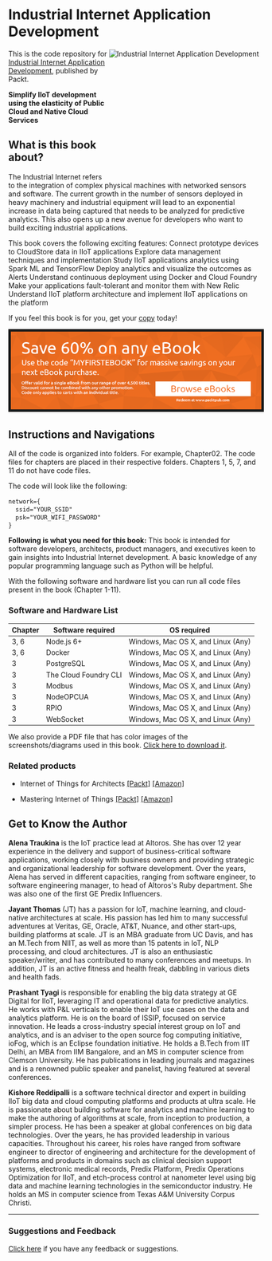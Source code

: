 # Industrial Internet Application Development

<a href="https://www.packtpub.com/application-development/industrial-internet-application-development?utm_source=github&utm_medium=repository&utm_campaign=9781788298599 "><img src="https://d255esdrn735hr.cloudfront.net/sites/default/files/imagecache/ppv4_main_book_cover/9781788298599%20-%20Copy.png" alt="Industrial Internet Application Development" height="256px" align="right"></a>

This is the code repository for [Industrial Internet Application Development](https://www.packtpub.com/application-development/industrial-internet-application-development?utm_source=github&utm_medium=repository&utm_campaign=9781788298599 ), published by Packt.

**Simplify IIoT development using the elasticity of Public Cloud and Native Cloud Services**

## What is this book about?
<span class="sugar_field" id="description">The Industrial Internet refers to the integration of complex physical machines with networked sensors and software. The current growth in the number of sensors deployed in heavy machinery and industrial equipment will lead to an exponential increase in data being captured that needs to be analyzed for predictive analytics. This also opens up a new avenue for developers who want to build exciting industrial applications. </span>

This book covers the following exciting features:
Connect prototype devices to CloudStore data in IIoT applications 
Explore data management techniques and implementation 
Study IIoT applications analytics using Spark ML and TensorFlow 
Deploy analytics and visualize the outcomes as Alerts 
Understand continuous deployment using Docker and Cloud Foundry 
Make your applications fault-tolerant and monitor them with New Relic 
Understand IIoT platform architecture and implement IIoT applications on the platform 

If you feel this book is for you, get your [copy](https://www.amazon.com/dp/1788298594) today!

<a href="https://www.packtpub.com/?utm_source=github&utm_medium=banner&utm_campaign=GitHubBanner"><img src="https://raw.githubusercontent.com/PacktPublishing/GitHub/master/GitHub.png" 
alt="https://www.packtpub.com/" border="5" /></a>

## Instructions and Navigations
All of the code is organized into folders. For example, Chapter02.
The code files for chapters are placed in their respective folders.
Chapters 1, 5, 7, and 11 do not have code files.

The code will look like the following:
```
network={
  ssid="YOUR_SSID"
  psk="YOUR_WIFI_PASSWORD"
}
```

**Following is what you need for this book:**
This book is intended for software developers, architects, product managers, and executives keen to gain insights into Industrial Internet development. A basic knowledge of any popular programming language such as Python will be helpful.

With the following software and hardware list you can run all code files present in the book (Chapter 1-11).
### Software and Hardware List
| Chapter | Software required | OS required |
| -------- | ------------------------------------ | ----------------------------------- |
| 3, 6 | Node.js 6+ | Windows, Mac OS X, and Linux (Any) |
| 3, 6 | Docker | Windows, Mac OS X, and Linux (Any) |
| 3 | PostgreSQL | Windows, Mac OS X, and Linux (Any) |
| 3 | The Cloud Foundry CLI | Windows, Mac OS X, and Linux (Any) |
| 3 | Modbus | Windows, Mac OS X, and Linux (Any) |
| 3 | NodeOPCUA | Windows, Mac OS X, and Linux (Any) |
| 3 | RPIO | Windows, Mac OS X, and Linux (Any) |
| 3 | WebSocket | Windows, Mac OS X, and Linux (Any) |

We also provide a PDF file that has color images of the screenshots/diagrams used in this book. [Click here to download it](https://www.packtpub.com/sites/default/files/downloads/9781788298599_ColorImages.pdf).

### Related products
* Internet of Things for Architects [[Packt]](https://www.packtpub.com/hardware-and-creative/internet-things-architects?utm_source=github&utm_medium=repository&utm_campaign=9781788470599 ) [[Amazon]](https://www.amazon.com/dp/1788470591)

* Mastering Internet of Things [[Packt]](https://www.packtpub.com/networking-and-servers/mastering-internet-things?utm_source=github&utm_medium=repository&utm_campaign=9781788397483 ) [[Amazon]](https://www.amazon.com/dp/1788397487)

## Get to Know the Author
**Alena Traukina**
is the IoT practice lead at Altoros. She has over 12 year experience in the delivery and support of business-critical software applications, working closely with business owners and providing strategic and organizational leadership for software development. Over the years, Alena has served in different capacities, ranging from software engineer, to software engineering manager, to head of Altoros's Ruby department. She was also one of the first GE Predix Influencers.

**Jayant Thomas**
(JT) has a passion for IoT, machine learning, and cloud-native architectures at scale. His passion has led him to many successful adventures at Veritas, GE, Oracle, AT&T, Nuance, and other start-ups, building platforms at scale. JT is an MBA graduate from UC Davis, and has an M.Tech from NIIT, as well as more than 15 patents in IoT, NLP processing, and cloud architectures. JT is also an enthusiastic speaker/writer, and has contributed to many conferences and meetups. In addition, JT is an active fitness and health freak, dabbling in various diets and health fads.

**Prashant Tyagi**
is responsible for enabling the big data strategy at GE Digital for IIoT, leveraging IT and operational data for predictive analytics. He works with P&L verticals to enable their IoT use cases on the data and analytics platform.
He is on the board of ISSIP, focused on service innovation. He leads a cross-industry special interest group on IoT and analytics, and is an adviser to the open source fog computing initiative, ioFog, which is an Eclipse foundation initiative. He holds a B.Tech from IIT Delhi, an MBA from IIM Bangalore, and an MS in computer science from Clemson University. He has publications in leading journals and magazines and is a renowned public speaker and panelist, having featured at several conferences.

**Kishore Reddipalli**
is a software technical director and expert in building IIoT big data and cloud computing platforms and products at ultra scale. He is passionate about building software for analytics and machine learning to make the authoring of algorithms at scale, from inception to production, a simpler process. He has been a speaker at global conferences on big data technologies. Over the years, he has provided leadership in various capacities. Throughout his career, his roles have ranged from software engineer to director of engineering and architecture for the development of platforms and products in domains such as clinical decision support systems, electronic medical records, Predix Platform, Predix Operations Optimization for IIoT, and etch-process control at nanometer level using big data and machine learning technologies in the semiconductor industry. He holds an MS in computer science from Texas A&M University Corpus Christi.

****

### Suggestions and Feedback
[Click here](https://docs.google.com/forms/d/e/1FAIpQLSdy7dATC6QmEL81FIUuymZ0Wy9vH1jHkvpY57OiMeKGqib_Ow/viewform) if you have any feedback or suggestions.
